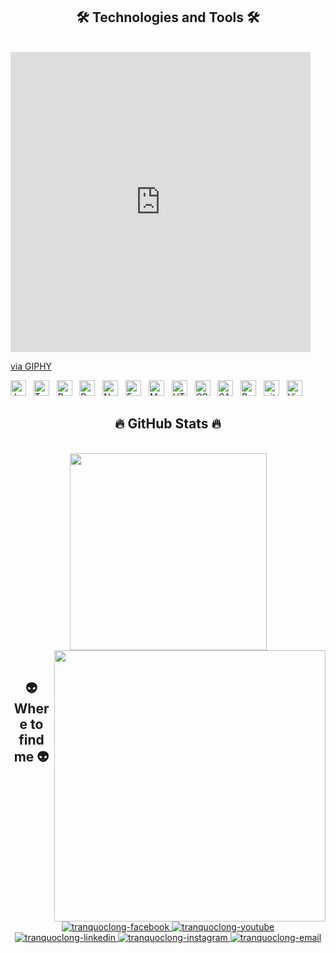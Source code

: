 <h2 align="center">🛠 Technologies and Tools 🛠</h2>
<br>
<iframe src="https://giphy.com/embed/1xkeMihWhjFWAOjw4r" width="480" height="480" frameBorder="0" class="giphy-embed" allowFullScreen></iframe><p><a href="https://giphy.com/gifs/cartoon-network-emea-gumball-me-encanta-ojos-chirivitas-1xkeMihWhjFWAOjw4r">via GIPHY</a></p>
<!-- https://simpleicons.org/ -->
<span><img src="https://img.shields.io/badge/JavaScript-282C34?logo=javascript&logoColor=F7DF1E" alt="JavaScript logo" title="JavaScript" height="25" /></span>
&nbsp;
<span><img src="https://img.shields.io/badge/TypeScript-282C34?logo=typescript&logoColor=3178C6" alt="TypeScript logo" title="TypeScript" height="25" /></span>
&nbsp;
<span><img src="https://img.shields.io/badge/ReactJS-282C34?logo=react&logoColor=61DAFB" alt="ReactJS logo" title="ReactJS" height="25" /></span>
&nbsp;
<span><img src="https://img.shields.io/badge/Redux-282C34?logo=redux&logoColor=764ABC" alt="Redux logo" title="Redux" height="25" /></span>
&nbsp;
<span><img src="https://img.shields.io/badge/Node.js-282C34?logo=node.js&logoColor=00F200" alt="Node.js logo" title="Node.js" height="25" /></span>
&nbsp;
<span><img src="https://img.shields.io/badge/Express-282C34?logo=express&logoColor=FFFFFF" alt="Express.js logo" title="Express.js" height="25" /></span>
&nbsp;
<span><img src="https://img.shields.io/badge/MongoDB-282C34?logo=mongodb&logoColor=47A248" alt="MongoDB logo" title="MongoDB" height="25" /></span>
&nbsp;
<span><img src="https://img.shields.io/badge/HTML5-282C34?logo=html5&logoColor=E34F26" alt="HTML5 logo" title="HTML5" height="25" /></span>
&nbsp;
<span><img src="https://img.shields.io/badge/CSS3-282C34?logo=css3&logoColor=1572B6" alt="CSS3 logo" title="CSS3" height="25" /></span>
&nbsp;
<span><img src="https://img.shields.io/badge/Sass-282C34?logo=sass&logoColor=CC6699" alt="SASS logo" title="SASS" height="25" /></span>
&nbsp;
<span><img src="https://img.shields.io/badge/Bootstrap-282C34?logo=bootstrap&logoColor=7952B3" alt="Bootstrap logo" title="Bootstrap" height="25" /></span>
&nbsp;
<span><img src="https://img.shields.io/badge/git-282C34?logo=git&logoColor=F05032" alt="git logo" title="git" height="25" /></span>
&nbsp;
<span><img src="https://img.shields.io/badge/VS%20Code-282C34?logo=visual-studio-code&logoColor=007ACC" alt="Visual Studio Code logo" title="Visual Studio Code" height="25" /></span>
&nbsp;



<br>

<h2 align="center">🔥 GitHub Stats 🔥</h2>
<!-- https://github.com/anuraghazra/github-readme-stats -->
<br>
<div align=center>
  <a href="#" title="tranquoclong">
    <img width="315" align="center" src="https://github-readme-stats.vercel.app/api/top-langs/?username=tranquoclong&hide=c%23,powershell,Mathematica,Ruby,Objective-C,Objective-C%2b%2b,Cuda&title_color=61dafb&text_color=ffffff&icon_color=61dafb&bg_color=20232a&langs_count=8&layout=compact&border_color=61dafb&hide_border=true" />
  </a>
  <a href="#" title="tranquoclong">
    <img align="right" width="434" src="https://github-readme-stats.vercel.app/api?username=tranquoclong&show_icons=true&theme=react&border_color=61dafb&hide_border=true" />
  </a>
</div>

<br>

<h2 align="center">👽 Where to find me 👽</h2>
<br>
<!-- https://icons8.com -->
<div align="center">
<!--   <a href="#" target="blank">
    <img width="150" height="150" src="images/RobotX-Color.svg" alt="tranquoclong" />
  </a> -->
  <a href="https://facebook.com/nhatlong13" target="blank">
    <img src="https://img.icons8.com/external-justicon-flat-justicon/64/000000/external-facebook-social-media-justicon-flat-justicon.png" alt="tranquoclong-facebook"/>
  </a>
  <a href="#" target="blank">
    <img src="https://img.icons8.com/external-justicon-flat-justicon/64/000000/external-youtube-social-media-justicon-flat-justicon.png" alt="tranquoclong-youtube" />
  </a>
  <a href="#" target="blank">
    <img src="https://img.icons8.com/external-justicon-flat-justicon/64/000000/external-linkedin-social-media-justicon-flat-justicon.png" alt="tranquoclong-linkedin"/>
  </a>
  <a href="https://instagram.com/red13.10" target="blank">
    <img src="https://img.icons8.com/external-justicon-flat-justicon/64/000000/external-instagram-social-media-justicon-flat-justicon.png" alt="tranquoclong-instagram"/>
  </a>
  <a href="mailto:tranquoclong1310.official@gmail.com" target="top">
<img src="https://img.icons8.com/external-justicon-flat-justicon/64/000000/external-gmail-social-media-justicon-flat-justicon.png" alt="tranquoclong-email"/>
  </a>
</div>
